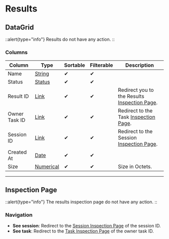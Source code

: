 # Results

## DataGrid

::alert{type="info"}
Results do not have any action.
::

### Columns

| Column | Type | Sortable | Filterable | Description |
| -------- | -------- | -------- | -------- | -------- |
| Name | [String](../6.DataGrids/3.columns.md#simple-columns) | ✔ | ✔ | |
| Status | [Status](../6.DataGrids/3.columns.md#status-columns) | ✔ | ✔ | |
| Result ID | [Link](../6.DataGrids/3.columns.md#link-columns) | ✔ | ✔ | Redirect you to the Results [Inspection Page](../5.inspection-page.md). |
| Owner Task ID | [Link](../6.DataGrids/3.columns.md#link-columns) | ✔ | ✔ | Redirect to the Task [Inspection Page](../5.inspection-page.md). |
| Session ID | [Link](../6.DataGrids/3.columns.md#link-columns) | ✔ | ✔ | Redirect to the Session [Inspection Page](../5.inspection-page.md). |
| Created At | [Date](../6.DataGrids/3.columns.md#date-columns) | ✔ | ✔ | |
| Size | [Numerical](../6.DataGrids/3.columns.md#simple-columns) | ✔ | ✔ | Size in Octets. |

---

## Inspection Page

::alert{type="info"}
The results inspection page do not have any action.
::

### Navigation

- **See session**: Redirect to the [Session Inspection Page](./3.Sessions.md#inspection) of the session ID.
- **See task**: Redirect to the [Task Inspection Page](./4.Tasks.md#inspection) of the owner task ID.